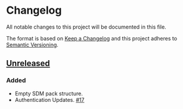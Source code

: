 # Changelog

All notable changes to this project will be documented in this file.

The format is based on [Keep a Changelog](http://keepachangelog.com/)
and this project adheres to [Semantic Versioning](http://semver.org/).

## [Unreleased](https://github.com/atomist/sdm-pack-seed/tree/HEAD)

### Added

-   Empty SDM pack structure.
-   Authentication Updates. [#17](https://github.com/atomist/sdm-pack-event-relay/issues/17)
